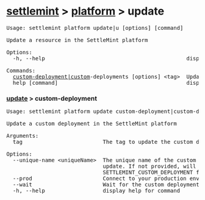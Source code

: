 <h1><a href="../../settlemint.md">settlemint</a> > <a href="../platform.md">platform</a> > update</h1>

<pre>Usage: settlemint platform update|u [options] [command]

Update a resource in the SettleMint platform

Options:
  -h, --help                                            display help for command

Commands:
  <a href="#update-custom-deployment">custom-deployment|custom</a>-deployments [options] &lt;tag&gt;  Update a custom deployment in the SettleMint platform
  help [command]                                        display help for command
</pre>

<h3 id="update-custom-deployment"><a href="./update.md">update</a> > custom-deployment</h3>

<pre>Usage: settlemint platform update custom-deployment|custom-deployments [options] &lt;tag&gt;

Update a custom deployment in the SettleMint platform

Arguments:
  tag                         The tag to update the custom deployment to

Options:
  --unique-name &lt;uniqueName&gt;  The unique name of the custom deployment to
                              update. If not provided, will use
                              SETTLEMINT_CUSTOM_DEPLOYMENT from env
  --prod                      Connect to your production environment
  --wait                      Wait for the custom deployment to be redeployed
  -h, --help                  display help for command
</pre>

